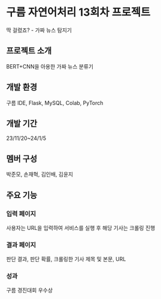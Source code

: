 # 구름 자연어처리 13회차 프로젝트
딱 걸렸죠? - 가짜 뉴스 탐지기

## 프로젝트 소개
BERT+CNN을 아용한 가짜 뉴스 분류기

## 개발 환경
구름 IDE, Flask, MySQL, Colab, PyTorch 

## 개발 기간
23/11/20~24/1/5

## 멤버 구성
박준모, 손재혁, 김인배, 김윤지

## 주요 기능

### 입력 페이지
사용자는 URL을 입력하여 서비스를 실행 후 해당 기사는 크롤링 진행

### 결과 페이지
판단 결과, 판단 확률, 크롤링한 기사 제목 및 본문, URL

### 성과
구름 경진대회 우수상
